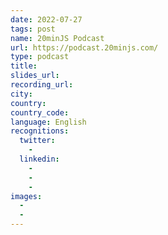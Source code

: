 ```yaml
---
date: 2022-07-27
tags: post
name: 20minJS Podcast
url: https://podcast.20minjs.com/
type: podcast
title: 
slides_url:
recording_url: 
city: 
country: 
country_code: 
language: English
recognitions:
  twitter:
    - 
  linkedin:
    - 
    - 
    - 
images:
  - 
  - 
---
```

